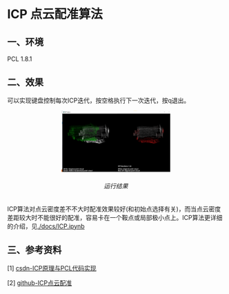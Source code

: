 # ICP 点云配准算法
## 一、环境
PCL 1.8.1

## 二、效果
可以实现键盘控制每次ICP迭代，按空格执行下一次迭代，按q退出。

<p align="center"><img src="./result/result.png" width=50% height=50%></p>

<h6 align="center">运行结果</h6>



ICP算法对点云密度差不不大时配准效果较好(和初始点选择有关)，而当点云密度差距较大时不能很好的配准，容易卡在一个鞍点或局部极小点上。ICP算法更详细的介绍，见[./docs/ICP.ipynb](./docs/ICP.ipynb)

## 三、参考资料

[1] [csdn-ICP原理与PCL代码实现](https://blog.csdn.net/qq_29462849/article/details/85080518)

[2] [github-ICP点云配准](https://github.com/seven-linglx/icp)

 







